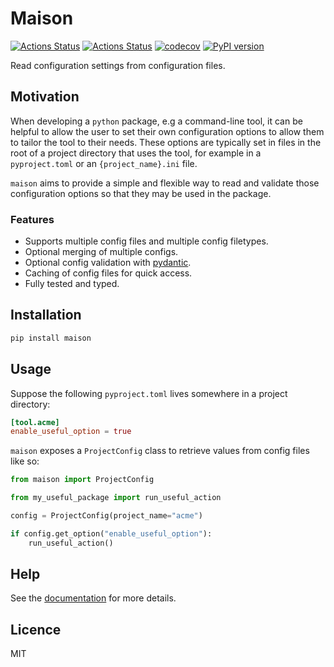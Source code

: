 # Maison

[![Actions Status](https://github.com/dbatten5/maison/workflows/Tests/badge.svg)](https://github.com/dbatten5/maison/actions)
[![Actions Status](https://github.com/dbatten5/maison/workflows/Release/badge.svg)](https://github.com/dbatten5/maison/actions)
[![codecov](https://codecov.io/gh/dbatten5/maison/branch/main/graph/badge.svg?token=948J8ECAQT)](https://codecov.io/gh/dbatten5/maison)
[![PyPI version](https://badge.fury.io/py/maison.svg)](https://badge.fury.io/py/maison)

Read configuration settings from configuration files.

## Motivation

When developing a `python` package, e.g a command-line tool, it can be
helpful to allow the user to set their own configuration options to allow them
to tailor the tool to their needs. These options are typically set in files in
the root of a project directory that uses the tool, for example in a
`pyproject.toml` or an `{project_name}.ini` file.

`maison` aims to provide a simple and flexible way to read and validate those
configuration options so that they may be used in the package.

### Features

- Supports multiple config files and multiple config filetypes.
- Optional merging of multiple configs.
- Optional config validation with [pydantic](https://pydantic-docs.helpmanual.io/).
- Caching of config files for quick access.
- Fully tested and typed.

## Installation

```bash
pip install maison
```

## Usage

Suppose the following `pyproject.toml` lives somewhere in a project directory:

```toml
[tool.acme]
enable_useful_option = true
```

`maison` exposes a `ProjectConfig` class to retrieve values from config files
like so:

```python
from maison import ProjectConfig

from my_useful_package import run_useful_action

config = ProjectConfig(project_name="acme")

if config.get_option("enable_useful_option"):
    run_useful_action()
```

## Help

See the [documentation](https://maison.readthedocs.io) for more details.

## Licence

MIT

<!-- github-only -->
